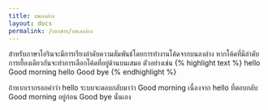 ```yaml
---
title: บนลงล่าง
layout: docs
permalink: /เอกสาร/บนลงล่าง
---
```

สำหรับภาษาไอรินจะมีการเรียงลำดับความสัมพันธ์โดยการทำงานโค้ดจากบนลงล่าง หากโค้ดที่มีลำดับการเยื้องเดียวกันจะทำการเลือกโค้ดที่อยู่ด้านบนเสมอ
ตัวอย่างเช่น
{% highlight text %}
hello
  Good morning
hello
  Good bye
{% endhighlight %}

ถ้าหากเรากรอกคำว่า hello ระบบจะตอบกลับมาว่า Good morning เนื่องจาก hello ที่ตอบกลับ Good morning อยู่ก่อน Good bye นั่นเอง
